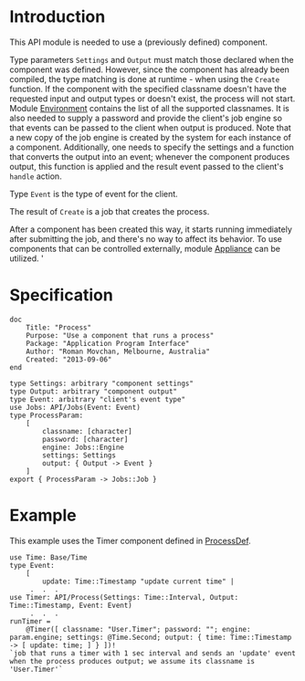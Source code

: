 # Introduction #

This API module is needed to use a (previously defined) component.

Type parameters `Settings` and `Output` must match those declared when the component was defined. However, since the component has already been compiled, the type matching is done at runtime - when using the `Create` function. If the component with the specified classname doesn't have the requested input and output types or doesn't exist, the process will not start. Module [Environment](Environment.md) contains the list of all the supported classnames. It is also needed to supply a password and provide the client's job engine so that events can be passed to the client when output is produced. Note that a new copy of the job engine is created by the system for each instance of a component. Additionally, one needs to specify the settings and a function that converts the output into an event; whenever the component produces output, this function is applied and the result event passed to the client's `handle` action.

Type `Event` is the type of event for the client.

The result of `Create` is a job that creates the process.

After a component has been created this way, it starts running immediately after submitting the job, and there's no way to affect its behavior. To use components that can be controlled externally, module [Appliance](Appliance.md) can be utilized.
'
# Specification #

```
doc 
    Title: "Process"
    Purpose: "Use a component that runs a process"
    Package: "Application Program Interface"
    Author: "Roman Movchan, Melbourne, Australia"
    Created: "2013-09-06"
end

type Settings: arbitrary "component settings"
type Output: arbitrary "component output"
type Event: arbitrary "client's event type"
use Jobs: API/Jobs(Event: Event)
type ProcessParam:
    [ 
        classname: [character] 
        password: [character] 
        engine: Jobs::Engine 
        settings: Settings 
        output: { Output -> Event } 
    ] 
export { ProcessParam -> Jobs::Job } 
```

# Example #

This example uses the Timer component defined in [ProcessDef](ProcessDef.md).

```
use Time: Base/Time
type Event:
    [
        update: Time::Timestamp "update current time" |
     .  .  .
use Timer: API/Process(Settings: Time::Interval, Output: Time::Timestamp, Event: Event)
     .  .  .
runTimer = 
    @Timer([ classname: "User.Timer"; password: ""; engine: param.engine; settings: @Time.Second; output: { time: Time::Timestamp -> [ update: time; ] } ])! 
`job that runs a timer with 1 sec interval and sends an 'update' event when the process produces output; we assume its classname is 'User.Timer'`
```